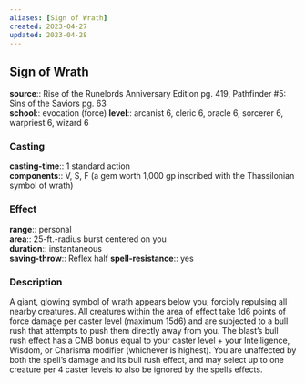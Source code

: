 ```yaml
---
aliases: [Sign of Wrath]
created: 2023-04-27
updated: 2023-04-28
---
```


## Sign of Wrath

**source**:: Rise of the Runelords Anniversary Edition pg. 419, Pathfinder \#5: Sins of the Saviors pg. 63  
**school**:: evocation (force)
**level**:: arcanist 6, cleric 6, oracle 6, sorcerer 6, warpriest 6, wizard 6

### Casting

**casting-time**:: 1 standard action  
**components**:: V, S, F (a gem worth 1,000 gp inscribed with the Thassilonian symbol of wrath)

### Effect

**range**:: personal  
**area**:: 25-ft.-radius burst centered on you  
**duration**:: instantaneous  
**saving-throw**:: Reflex half
**spell-resistance**:: yes

### Description

A giant, glowing symbol of wrath appears below you, forcibly repulsing all nearby creatures. All creatures within the area of effect take 1d6 points of force damage per caster level (maximum 15d6) and are subjected to a bull rush that attempts to push them directly away from you. The blast’s bull rush effect has a CMB bonus equal to your caster level + your Intelligence, Wisdom, or Charisma modifier (whichever is highest). You are unaffected by both the spell’s damage and its bull rush effect, and may select up to one creature per 4 caster levels to also be ignored by the spells effects.

